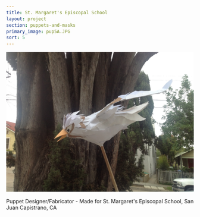 ```yaml
---
title: St. Margaret's Episcopal School
layout: project
section: puppets-and-masks
primary_image: pup5A.JPG
sort: 5
---
```


![St. Margaret's Episcopal School](/img/puppets-and-masks/pup5B.JPG)

Puppet Designer/Fabricator - Made for St. Margaret's Episcopal School, San Juan Capistrano, CA
